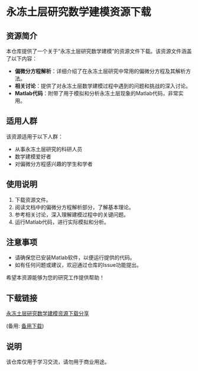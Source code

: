 # 永冻土层研究数学建模资源下载

## 资源简介

本仓库提供了一个关于“永冻土层研究数学建模”的资源文件下载。该资源文件涵盖了以下内容：

- **偏微分方程解析**：详细介绍了在永冻土层研究中常用的偏微分方程及其解析方法。
- **相关讨论**：提供了对永冻土层数学建模过程中遇到的问题和挑战的深入讨论。
- **Matlab代码**：附带了用于模拟和分析永冻土层现象的Matlab代码，非常实用。

## 适用人群

该资源适用于以下人群：

- 从事永冻土层研究的科研人员
- 数学建模爱好者
- 对偏微分方程感兴趣的学生和学者

## 使用说明

1. 下载资源文件。
2. 阅读文档中的偏微分方程解析部分，了解基本理论。
3. 参考相关讨论，深入理解建模过程中的关键问题。
4. 运行Matlab代码，进行实际模拟和分析。

## 注意事项

- 请确保您已安装Matlab软件，以便运行提供的代码。
- 如有任何问题或建议，欢迎通过仓库的Issue功能提出。

希望本资源能够为您的研究工作提供帮助！

## 下载链接
[永冻土层研究数学建模资源下载分享](https://pan.quark.cn/s/62720a5c25a7) 

(备用: [备用下载](https://pan.baidu.com/s/1mUXKMRahiOqTJXqu4XhEjA?pwd=1234))

## 说明

该仓库仅用于学习交流，请勿用于商业用途。
